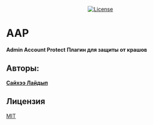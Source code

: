 <p align="center">
<a href="https://choosealicense.com/licenses/mit/"><img src="https://i.imgur.com/5kzwAQP.png" alt="License"></a>
</p>


# AAP
<b>Admin Account Protect</b>
<b>Плагин для защиты от крашов</b>

## Авторы:
<a href="https://vk.com/sayhe"><b>Сайхээ Лайдып</b></a>

## Лицензия
[MIT](https://choosealicense.com/licenses/mit/)
